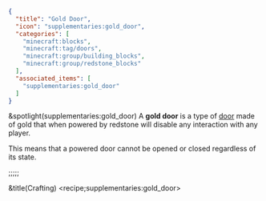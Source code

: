 ```json
{
  "title": "Gold Door",
  "icon": "supplementaries:gold_door",
  "categories": [
    "minecraft:blocks",
    "minecraft:tag/doors",
    "minecraft:group/building_blocks",
    "minecraft:group/redstone_blocks"
  ],
  "associated_items": [
    "supplementaries:gold_door"
  ]
}
```

&spotlight(supplementaries:gold_door)
A **gold door** is a type of [door](^minecraft:tag/doors) made of gold that when powered by redstone will disable any interaction with any player.


This means that a powered door cannot be opened or closed regardless of its state.

;;;;;

&title(Crafting)
<recipe;supplementaries:gold_door>

